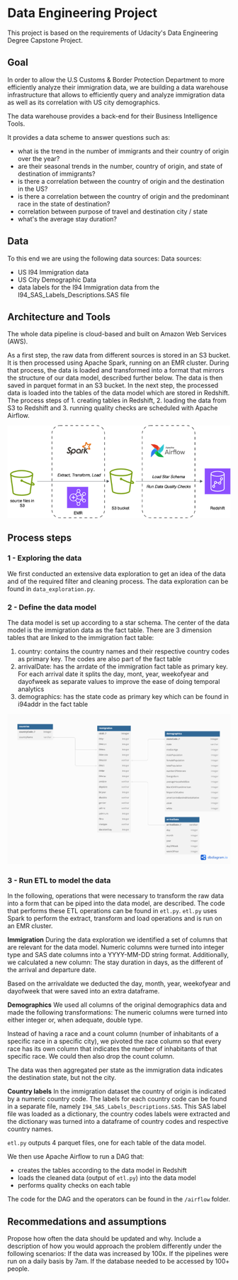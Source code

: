 # Data Engineering Project

This project is based on the requirements of Udacity's Data Engineering Degree Capstone Project.

## Goal

In order to allow the U.S Customs & Border Protection Department to more efficiently analyze their immigration data, we are building a data warehouse infrastructure that allows to efficiently query and analyze immigration data as well as its correlation with US city demographics. 

The data warehouse provides a back-end for their Business Intelligence Tools.

It provides a data scheme to answer questions such as:
- what is the trend in the number of immigrants and their country of origin over the year?
- are their seasonal trends in the number, country of origin, and state of destination of immigrants?
- is there a correlation between the country of origin and the destination in the US?
- is there a correlation between the country of origin and the predominant race in the state of destination?
- correlation between purpose of travel and destination city / state
- what's the average stay duration?

## Data
To this end we are using the following data sources:
Data sources:
- US I94 Immigration data
- US City Demographic Data
- data labels for the I94 Immigration data from the I94_SAS_Labels_Descriptions.SAS file

## Architecture and Tools
The whole data pipeline is cloud-based and built on Amazon Web Services (AWS).

As a first step, the raw data from different sources is stored in an S3 bucket. It is then processed using Apache Spark, running on an EMR cluster. During that process, the data is loaded and transformed into a format that mirrors the structure of our data model, described further below. The data is then saved in parquet format in an S3 bucket.
In the next step, the processed data is loaded into the tables of the data model which are stored in Redshift. The process steps of 1. creating tables in Redshift, 2. loading the data from S3 to Redshift and 3. running quality checks are scheduled with Apache Airflow.

<img src="./img/architecture.png" alt=""/>

## Process steps

### 1 - Exploring the data
We first conducted an extensive data exploration to get an idea of the data and of the required filter and cleaning process. The data exploration can be found in `data_exploration.py`.

### 2 - Define the data model
The data model is set up according to a star schema. The center of the data model is the immigration data as the fact table. There are 3 dimension tables that are linked to the immigration fact table: 
1. country: contains the country names and their respective country codes as primary key. The codes are also part of the fact table
2. arrivalDate: has the arrdate of the immigration fact table as primary key. For each arrival date it splits the day, mont, year, weekofyear and dayofweek as separate values to improve the ease of doing temporal analytics
3. demographics: has the state code as primary key which can be found in i94addr in the fact table


<img src="./img/datamodelV2.png" alt=""/>

### 3 - Run ETL to model the data
In the following, operations that were necessary to transform the raw data into a form that can be piped into the data model, are described. The code that performs these ETL operations can be found in `etl.py`. `etl.py` uses Spark to perform the extract, transform and load operations and is run on an EMR cluster.

**Immigration**
During the data exploration we identified a set of columns that are relevant for the data model. Numeric columns were turned into integer type and SAS date columns into a YYYY-MM-DD string format. Additionally, we calculated a new column: The stay duration in days, as the different of the arrival and departure date.

Based on the arrivaldate we deducted the day, month, year, weekofyear and dayofweek that were saved into an extra dataframe.

**Demographics**
We used all columns of the original demographics data and made the following transformations:
The numeric columns were turned into either integer or, when adequate, double type.

Instead of having a race and a count column (number of inhabitants of a specific race in a specific city), we pivoted the race column so that every race has its own column that indicates the number of inhabitants of that specific race. We could then also drop the count column.

The data was then aggregated per state as the immigration data indicates the destination state, but not the city.
 
**Country labels**
In the immigration dataset the country of origin is indicated by a numeric country code. The labels for each country code can be found in a separate file, namely `I94_SAS_Labels_Descriptions.SAS`. This SAS label file was loaded as a dictionary, the country codes labels were extracted and the dictionary was turned into a dataframe of country codes and respective country names.

`etl.py` outputs 4 parquet files, one for each table of the data model.

We then use Apache Airflow to run a DAG that:
- creates the tables according to the data model in Redshift
- loads the cleaned data (output of `etl.py`) into the data model
- performs quality checks on each table

The code for the DAG and the operators can be found in the `/airflow` folder.

## Recommedations and assumptions
Propose how often the data should be updated and why.
Include a description of how you would approach the problem differently under the following scenarios:
If the data was increased by 100x.
If the pipelines were run on a daily basis by 7am.
If the database needed to be accessed by 100+ people.